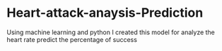 # Heart-attack-anaysis-Prediction
Using machine learning and python I created this model for analyze the heart rate predict the percentage of success
